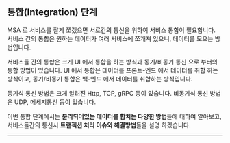 ## 통합(Integration) 단계 

MSA 로 서비스를 잘게 쪼갰으면 서로간의 통신을 위하여 서비스 통합이 필요합니다.   
서비스 간의 통합은 원하는 데이터가 여러 서비스에 쪼개져 있으니, 데이터를 모으는 방법입니다.   

서비스들 간의 통합은 크게 UI 에서 통합을 하는 방식과 동기/비동기 통신 으로 부터의 통합 방법이 있습니다. UI 에서 통합은 데이터를 프론트-엔드 에서 데이터를 취합 하는 방식이고, 동기/비동기 통합은 백-엔드 에서 데이터를 취합하는 방식입니다.

동기식 통신 방법은 크게 알려진 Http, TCP, gRPC 등이 있습니다. 비동기식 통신 방법은 UDP, 메세지통신 등이 있습니다. 

이번 통합 단계에서는 **분리되어있는 데이터를 합치는 다양한 방법**들에 대하여 알아보고, 서비스들간의 통신시 **트랜젝션 처리 이슈와 해결방법**들을 설명 하겠습니다.  


---
